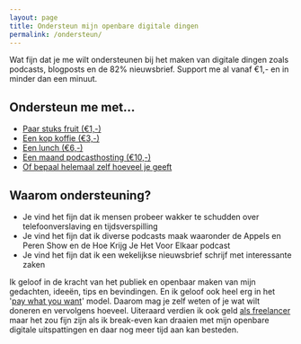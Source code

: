 ```yaml
---
layout: page
title: Ondersteun mijn openbare digitale dingen
permalink: /ondersteun/
---
```


Wat fijn dat je me wilt ondersteunen bij het maken van digitale dingen zoals podcasts, blogposts en de 82% nieuwsbrief. Support me al vanaf €1,- en in minder dan een minuut.

## Ondersteun me met…

- [Paar stuks fruit (€1,-)](https://bunq.me/paywhatyouwant/1)
- [Een kop koffie (€3,-)](https://bunq.me/paywhatyouwant/3)
- [Een lunch (€6,-)](https://bunq.me/paywhatyouwant/6)
- [Een maand podcasthosting (€10,-)](https://bunq.me/paywhatyouwant/10)
- [Of bepaal helemaal zelf hoeveel je geeft](https://bunq.me/paywhatyouwant)

## Waarom ondersteuning?

- Je vind het fijn dat ik mensen probeer wakker te schudden over telefoonverslaving en tijdsverspilling
- Je vind het fijn dat ik diverse podcasts maak waaronder de Appels en Peren Show en de Hoe Krijg Je Het Voor Elkaar podcast
- Je vind het fijn dat ik een wekelijkse nieuwsbrief schrijf met interessante zaken

Ik geloof in de kracht van het publiek en openbaar maken van mijn gedachten, ideeën, tips en bevindingen. En ik geloof ook heel erg in het '[pay what you want](https://en.wikipedia.org/wiki/Pay_what_you_want)' model. Daarom mag je zelf weten of je wat wilt doneren en vervolgens hoeveel. Uiteraard verdien ik ook geld [als freelancer](/freelance) maar het zou fijn zijn als ik break-even kan draaien met mijn openbare digitale uitspattingen en daar nog meer tijd aan kan besteden.
